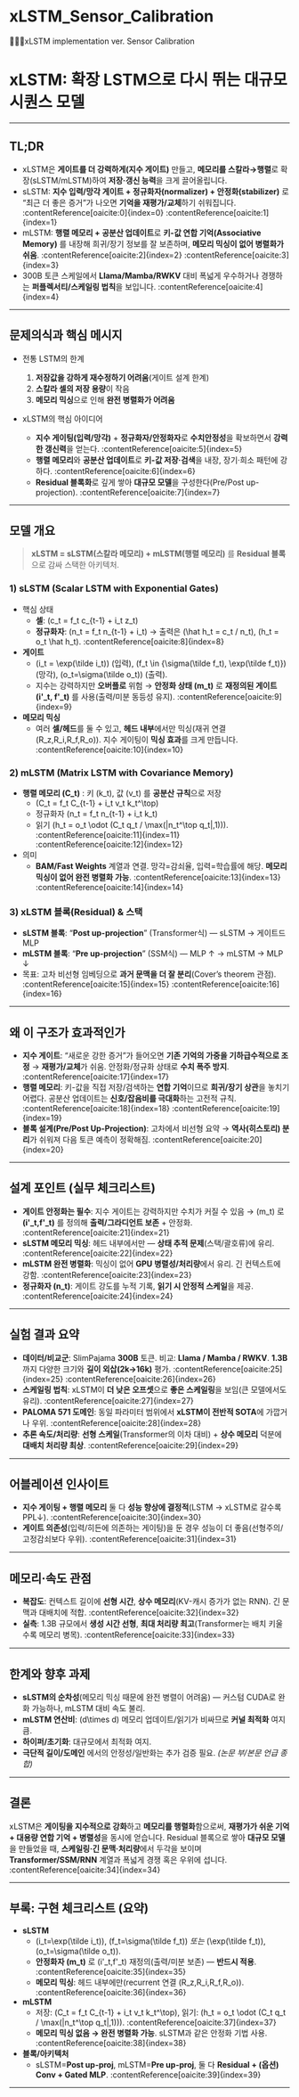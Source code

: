 # xLSTM_Sensor_Calibration
🧑🏻‍💻xLSTM implementation ver. Sensor Calibration

# xLSTM: **확장 LSTM**으로 다시 뛰는 대규모 시퀀스 모델


---

## TL;DR

- xLSTM은 **게이트를 더 강력하게(지수 게이트)** 만들고, **메모리를 스칼라→행렬**로 확장(sLSTM/mLSTM)하여 **저장·갱신 능력**을 크게 끌어올립니다.  
- sLSTM: **지수 입력/망각 게이트 + 정규화자(normalizer) + 안정화(stabilizer)** 로 “최근 더 좋은 증거”가 나오면 **기억을 재평가/교체**하기 쉬워집니다. :contentReference[oaicite:0]{index=0} :contentReference[oaicite:1]{index=1}  
- mLSTM: **행렬 메모리 + 공분산 업데이트**로 **키-값 연합 기억(Associative Memory)** 를 내장해 희귀/장기 정보를 잘 보존하며, **메모리 믹싱이 없어 병렬화가 쉬움**. :contentReference[oaicite:2]{index=2} :contentReference[oaicite:3]{index=3}  
- 300B 토큰 스케일에서 **Llama/Mamba/RWKV** 대비 폭넓게 우수하거나 경쟁하는 **퍼플렉서티/스케일링 법칙**을 보입니다. :contentReference[oaicite:4]{index=4}

---

## 문제의식과 핵심 메시지

- 전통 LSTM의 한계
  1) **저장값을 강하게 재수정하기 어려움**(게이트 설계 한계)  
  2) **스칼라 셀의 저장 용량**이 작음  
  3) **메모리 믹싱**으로 인해 **완전 병렬화가 어려움**

- xLSTM의 핵심 아이디어
  - **지수 게이팅(입력/망각)** + **정규화자/안정화자**로 **수치안정성**을 확보하면서 **강력한 갱신력**을 얻는다. :contentReference[oaicite:5]{index=5}  
  - **행렬 메모리**와 **공분산 업데이트**로 **키-값 저장·검색**을 내장, 장기·희소 패턴에 강하다. :contentReference[oaicite:6]{index=6}  
  - **Residual 블록화**로 깊게 쌓아 **대규모 모델**을 구성한다(Pre/Post up-projection). :contentReference[oaicite:7]{index=7}

---

## 모델 개요

> **xLSTM = sLSTM(스칼라 메모리) + mLSTM(행렬 메모리)** 를 **Residual 블록**으로 감싸 스택한 아키텍처.

### 1) sLSTM (Scalar LSTM with Exponential Gates)

- 핵심 상태  
  - **셀**: \(c_t = f_t c_{t-1} + i_t z_t\)  
  - **정규화자**: \(n_t = f_t n_{t-1} + i_t\) → 출력은 \(\hat h_t = c_t / n_t\), \(h_t = o_t \hat h_t\). :contentReference[oaicite:8]{index=8}  
- **게이트**  
  - \(i_t = \exp(\tilde i_t)\) (입력), \(f_t \in \{\sigma(\tilde f_t), \exp(\tilde f_t)\}\) (망각), \(o_t=\sigma(\tilde o_t)\) (출력).  
  - 지수는 강력하지만 **오버플로** 위험 → **안정화 상태 \(m_t\)** 로 **재정의된 게이트 \(i'_t, f'_t\)** 를 사용(출력/미분 동등성 유지). :contentReference[oaicite:9]{index=9}  
- **메모리 믹싱**  
  - 여러 **셀/헤드**를 둘 수 있고, **헤드 내부**에서만 믹싱(재귀 연결 \(R_z,R_i,R_f,R_o\)). 지수 게이팅이 **믹싱 효과**를 크게 만듭니다. :contentReference[oaicite:10]{index=10}

### 2) mLSTM (Matrix LSTM with Covariance Memory)

- **행렬 메모리 \(C_t\)** : 키 \(k_t\), 값 \(v_t\) 를 **공분산 규칙**으로 저장  
  - \(C_t = f_t C_{t-1} + i_t v_t k_t^\top\)  
  - 정규화자 \(n_t = f_t n_{t-1} + i_t k_t\)  
  - 읽기 \(h_t = o_t \odot (C_t q_t / \max(|n_t^\top q_t|,1))\). :contentReference[oaicite:11]{index=11} :contentReference[oaicite:12]{index=12}  
- 의미  
  - **BAM/Fast Weights** 계열과 연결. 망각=감쇠율, 입력=학습률에 해당. **메모리 믹싱이 없어 완전 병렬화 가능**. :contentReference[oaicite:13]{index=13} :contentReference[oaicite:14]{index=14}

### 3) xLSTM 블록(Residual) & 스택

- **sLSTM 블록**: “**Post up-projection**” (Transformer식) — sLSTM → 게이트드 MLP  
- **mLSTM 블록**: “**Pre up-projection**” (SSM식) — MLP ↑ → mLSTM → MLP ↓  
- 목표: 고차 비선형 임베딩으로 **과거 문맥을 더 잘 분리**(Cover’s theorem 관점). :contentReference[oaicite:15]{index=15} :contentReference[oaicite:16]{index=16}

---

## 왜 이 구조가 효과적인가

- **지수 게이트**: “새로운 강한 증거”가 들어오면 **기존 기억의 가중을 기하급수적으로 조정** → **재평가/교체**가 쉬움. 안정화/정규화 상태로 **수치 폭주 방지**. :contentReference[oaicite:17]{index=17}  
- **행렬 메모리**: 키-값을 직접 저장/검색하는 **연합 기억**이므로 **희귀/장기 상관**을 놓치기 어렵다. 공분산 업데이트는 **신호/잡음비를 극대화**하는 고전적 규칙. :contentReference[oaicite:18]{index=18} :contentReference[oaicite:19]{index=19}  
- **블록 설계(Pre/Post Up-Projection)**: 고차에서 비선형 요약 → **역사(히스토리) 분리**가 쉬워져 다음 토큰 예측이 정확해짐. :contentReference[oaicite:20]{index=20}

---

## 설계 포인트 (실무 체크리스트)

- **게이트 안정화는 필수**: 지수 게이트는 강력하지만 수치가 커질 수 있음 → \(m_t\) 로 **\(i'_t,f'_t\)** 를 정의해 **출력/그라디언트 보존** + 안정화. :contentReference[oaicite:21]{index=21}  
- **sLSTM 메모리 믹싱**: 헤드 내부에서만 — **상태 추적 문제**(스택/괄호류)에 유리. :contentReference[oaicite:22]{index=22}  
- **mLSTM 완전 병렬화**: 믹싱이 없어 **GPU 병렬성/처리량**에서 유리. 긴 컨텍스트에 강함. :contentReference[oaicite:23]{index=23}  
- **정규화자 \(n_t\)**: 게이트 강도를 누적 기록, **읽기 시 안정적 스케일**을 제공. :contentReference[oaicite:24]{index=24}

---

## 실험 결과 요약

- **데이터/비교군**: SlimPajama **300B** 토큰. 비교: **Llama / Mamba / RWKV**. **1.3B**까지 다양한 크기와 **길이 외삽(2k→16k)** 평가. :contentReference[oaicite:25]{index=25} :contentReference[oaicite:26]{index=26}  
- **스케일링 법칙**: xLSTM이 **더 낮은 오프셋**으로 **좋은 스케일링**을 보임(큰 모델에서도 유리). :contentReference[oaicite:27]{index=27}  
- **PALOMA 571 도메인**: 동일 파라미터 범위에서 **xLSTM이 전반적 SOTA**에 가깝거나 우위. :contentReference[oaicite:28]{index=28}  
- **추론 속도/처리량**: **선형 스케일**(Transformer의 이차 대비) + **상수 메모리** 덕분에 **대배치 처리량 최상**. :contentReference[oaicite:29]{index=29}

---

## 어블레이션 인사이트

- **지수 게이팅 + 행렬 메모리** 둘 다 **성능 향상에 결정적**(LSTM → xLSTM로 갈수록 PPL↓). :contentReference[oaicite:30]{index=30}  
- **게이트 의존성**(입력/히든에 의존하는 게이팅)을 둔 경우 성능이 더 좋음(선형주의/고정감쇠보다 우위). :contentReference[oaicite:31]{index=31}

---

## 메모리·속도 관점

- **복잡도**: 컨텍스트 길이에 **선형 시간**, **상수 메모리**(KV-캐시 증가가 없는 RNN). 긴 문맥과 대배치에 적합. :contentReference[oaicite:32]{index=32}  
- **실측**: 1.3B 규모에서 **생성 시간 선형**, **최대 처리량 최고**(Transformer는 배치 키울수록 메모리 병목). :contentReference[oaicite:33]{index=33}

---

## 한계와 향후 과제

- **sLSTM의 순차성**(메모리 믹싱 때문에 완전 병렬이 어려움) — 커스텀 CUDA로 완화 가능하나, mLSTM 대비 속도 불리.  
- **mLSTM 연산비**: \(d\times d\) 메모리 업데이트/읽기가 비싸므로 **커널 최적화** 여지 큼.  
- **하이퍼/초기화**: 대규모에서 최적화 여지.  
- **극단적 길이/도메인** 에서의 안정성/일반화는 추가 검증 필요. *(논문 부/본문 언급 종합)*

---

## 결론

xLSTM은 **게이팅을 지수적으로 강화**하고 **메모리를 행렬화**함으로써, **재평가가 쉬운 기억 + 대용량 연합 기억 + 병렬성**을 동시에 얻습니다. Residual 블록으로 쌓아 **대규모 모델**을 만들었을 때, **스케일링·긴 문맥·처리량**에서 두각을 보이며 **Transformer/SSM/RNN** 계열과 폭넓게 경쟁 혹은 우위에 섭니다. :contentReference[oaicite:34]{index=34}

---

## 부록: 구현 체크리스트 (요약)

- **sLSTM**
  - \(i_t=\exp(\tilde i_t)\), \(f_t=\sigma(\tilde f_t)\) *또는* \(\exp(\tilde f_t)\), \(o_t=\sigma(\tilde o_t)\).  
  - **안정화자 \(m_t\)** 로 \(i'_t,f'_t\) 재정의(출력/미분 보존) — **반드시 적용**. :contentReference[oaicite:35]{index=35}  
  - **메모리 믹싱**: 헤드 내부에만(recurrent 연결 \(R_z,R_i,R_f,R_o\)). :contentReference[oaicite:36]{index=36}
- **mLSTM**
  - 저장: \(C_t = f_t C_{t-1} + i_t v_t k_t^\top\), 읽기: \(h_t = o_t \odot (C_t q_t / \max(|n_t^\top q_t|,1))\). :contentReference[oaicite:37]{index=37}  
  - **메모리 믹싱 없음 → 완전 병렬화 가능**. sLSTM과 같은 안정화 기법 사용. :contentReference[oaicite:38]{index=38}  
- **블록/아키텍처**
  - sLSTM=**Post up-proj**, mLSTM=**Pre up-proj**, 둘 다 **Residual + (옵션) Conv + Gated MLP**. :contentReference[oaicite:39]{index=39}

---


